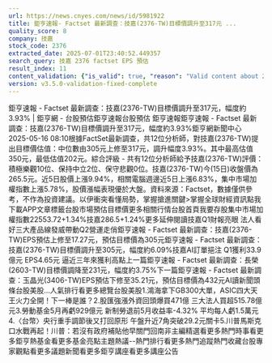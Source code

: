```yaml
---
url: https://news.cnyes.com/news/id/5981922
title: 鉅亨速報- Factset 最新調查：技嘉(2376-TW)目標價調升至317元 ...
quality_score: 8
company: 技嘉
stock_code: 2376
extracted_date: 2025-07-01T23:40:52.449357
search_query: 技嘉 2376 factset EPS 預估
result_index: 11
content_validation: {"is_valid": true, "reason": "Valid content about 2376"}
version: v3.5.0-validation-fixed-complete
---
```


鉅亨速報 - Factset 最新調查：技嘉(2376-TW)目標價調升至317元，幅度約3.93% | 鉅亨網 - 台股預估‌‌鉅亨速報台股預估 鉅亨速報鉅亨速報 - Factset 最新調查：技嘉(2376-TW)目標價調升至317元，幅度約3.93%鉅亨網新聞中心 2025-05-16 08:10‌根據FactSet最新調查，共12位分析師，對技嘉(2376-TW)提出目標價估值：中位數由305元上修至317元，調升幅度3.93%。其中最高估值350元，最低估值202元。綜合評級 - 共有12位分析師給予技嘉(2376-TW)評價：積極樂觀10位、保持中立2位、保守悲觀0位。技嘉(2376-TW)今(15日)收盤價為265.5元。近5日股價上漲9.94%，相關電腦週邊近5日上漲6.83%，集中市場加權指數上漲5.78%，股價漲幅表現優於大盤。資料來源：Factset，數據僅供參考，不作為投資建議。‌以伊衝突看懂局勢，掌握搶進關鍵>掌握全球財經資訊點我下載APP文章標籤台股市場預估目標價更多相關行情台股首頁我要存股集中市場加權指數22553.72+1.34%技嘉286.5+1.24%更多延伸閱讀技嘉Q1財報亮眼 法人看好三大產品線發威帶動Q2營運走俏鉅亨速報 - Factset 最新調查：技嘉(2376-TW)EPS預估上修至17.27元，預估目標價為305元鉅亨速報 - Factset 最新調查：技嘉(2376-TW)目標價調升至305元，幅度約6.09%技嘉AI訂單挹注 Q1獲利33.9億元 EPS4.65元 逼近三年來獲利高點‌上一篇鉅亨速報 - Factset 最新調查：長榮(2603-TW)目標價調降至231元，幅度約3.75%下一篇鉅亨速報 - Factset 最新調查：玉晶光(3406-TW)EPS預估下修至35.21元，預估目標價為432元‌‌AI讀新聞頭條台股美股...人氣排行看更多總覽台股美股1.鴻海拿下GB300大單，ASIC四大天王火力全開！下一棒是誰？2.股匯強漲外資回頭爆買471億 三大法人買超515.78億元3.勞動基金5月再虧929億元 新制勞退前5月收益率-4.32% 平均每人虧1.5萬元4.〈台幣〉央行重手調節後又打回原形 午盤升近7角突破29.2元關卡5.川普馬斯克口水戰再起！川普：若沒有政府補貼他早關門回南非‌主編精選看更多‌熱門時事看更多‌‌‌‌‌‌‌‌‌‌‌‌‌‌‌‌‌鉅亨熱基金看更多基金亮點主題熱議‌‌‌‌--‌‌‌‌熱門排行看更多熱門追蹤熱門收藏‌‌‌‌‌‌‌‌‌台股專家觀點看更多議題新聞看更多鉅亨講座看更多講座公告‌‌‌‌‌‌‌‌